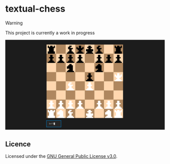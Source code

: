 # textual-chess

> [!WARNING]  
> This project is currently a work in progress

![screenshot](assets/screenshot.png)

## Licence

Licensed under the [GNU General Public License v3.0](LICENSE).
